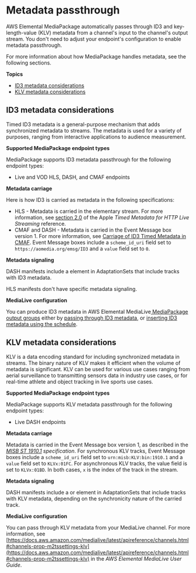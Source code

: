 # Metadata passthrough<a name="metadata-passthrough"></a>

AWS Elemental MediaPackage automatically passes through ID3 and key\-length\-value \(KLV\) metadata from a channel's input to the channel's output stream\. You don't need to adjust your endpoint's configuration to enable metadata passthrough\.

For more information about how MediaPackage handles metadata, see the following sections\.

**Topics**
+ [ID3 metadata considerations](#metadata-passthrough-id3)
+ [KLV metadata considerations](#metadata-passthrough-klv)

## ID3 metadata considerations<a name="metadata-passthrough-id3"></a>

Timed ID3 metadata is a general\-purpose mechanism that adds synchronized metadata to streams\. The metadata is used for a variety of purposes, ranging from interactive applications to audience measurement\.

**Supported MediaPackage endpoint types**

MediaPackage supports ID3 metadata passthrough for the following endpoint types:
+ Live and VOD HLS, DASH, and CMAF endpoints

**Metadata carriage**

Here is how ID3 is carried as metadata in the following specifications:
+ HLS \- Metadata is carried in the elementary stream\. For more information, see [section 2\.0](https://developer.apple.com/library/archive/documentation/AudioVideo/Conceptual/HTTP_Live_Streaming_Metadata_Spec/2/2.html) of the Apple *Timed Metadata for HTTP Live Streaming* reference\.
+ CMAF and DASH \- Metadata is carried in the Event Message box version 1\. For more information, see [Carriage of ID3 Timed Metadata in CMAF](https://aomediacodec.github.io/id3-emsg/)\. Event Message boxes include a `scheme_id_uri` field set to `https://aomedia.org/emsg/ID3` and a `value` field set to `0`\.

**Metadata signaling**

DASH manifests include a *<InbandEventStream schemeIdUri="https://aomedia\.org/emsg/ID3" value="0"/>* element in AdaptationSets that include tracks with ID3 metadata\. 

HLS manifests don't have specific metadata signaling\.

**MediaLive** **configuration**

You can produce ID3 metadata in AWS Elemental MediaLive[ MediaPackage output groups](https://docs.aws.amazon.com/medialive/latest/ug/creating-mediapackage-output-group.html) either by [passing through ID3 metadata](https://docs.aws.amazon.com/medialive/latest/ug/passthru-metadata.html), or [inserting ID3 metadata using the schedule](https://docs.aws.amazon.com/medialive/latest/ug/insert-usercreated-metadata.html)\.

## KLV metadata considerations<a name="metadata-passthrough-klv"></a>

KLV is a data encoding standard for including synchronized metadata in streams\. The binary nature of KLV makes it efficient when the volume of metadata is significant\. KLV can be used for various use cases ranging from aerial surveillance to transmitting sensors data in industry use cases, or for real\-time athlete and object tracking in live sports use cases\.

**Supported MediaPackage endpoint types**

MediaPackage supports KLV metadata passthrough for the following endpoint types:
+ Live DASH endpoints

**Metadata carriage**

Metadata is carried in the Event Message box version 1, as described in the *[MISB ST 1910\.1](https://nsgreg.nga.mil/doc/view?i=5097) specification*\. For synchronous KLV tracks, Event Message boxes include a `scheme_id_uri` field set to `urn:misb:KLV:bin:1910.1` and a `value` field set to `KLVx:01FC`\. For asynchronous KLV tracks, the value field is set to `KLVx:01BD`\. In both cases, `x` is the index of the track in the stream\.

**Metadata signaling**

DASH manifests include a *<InbandEventStream schemeIdUri="urn:misb:KLV:bin:1910\.1" value="KLVx:01FC"/>* or *<InbandEventStream schemeIdUri="urn:misb:KLV:bin:1910\.1" value="KLVx:01BD"/>* element in AdaptationSets that include tracks with KLV metadata, depending on the synchronicity nature of the carried track\.

**MediaLive** **configuration**

You can pass through KLV metadata from your MediaLive channel\. For more information, see [https://docs.aws.amazon.com/medialive/latest/apireference/channels.html#channels-prop-m2tssettings-klv](https://docs.aws.amazon.com/medialive/latest/apireference/channels.html#channels-prop-m2tssettings-klv) in the *AWS Elemental MediaLive User Guide*\.